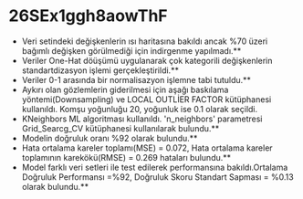 # 26SEx1ggh8aowThF

* Veri setindeki değişkenlerin ısı haritasına bakıldı ancak %70 üzeri bağımlı değişken görülmediği için indirgenme yapılmadı.**
* Veriler One-Hat döüşümü uygulanarak çok kategorili değişkenlerin standartdizasyon işlemi gerçekleştirildi.**
* Veriler 0-1 arasında bir normalisazyon işlemne tabi tutuldu.**
* Aykırı olan gözlemlerin giderilmesi için aşağı baskılama yöntemi(Downsampling) ve LOCAL OUTLİER FACTOR kütüphanesi kullanıldı. Komşu yoğunluğu 20, yoğunluk ise 0.1 olarak  seçildi.
* KNeighbors ML algoritması kullanıldı. 'n_neighbors' parametresi Grid_Searcg_CV kütüphanesi kullanılarak bulundu.**
* Modelin doğruluk oranı %92 olarak bulundu.**
* Hata ortalama kareler toplamı(MSE) = 0.072, Hata ortalama kareler toplamının karekökü(RMSE) = 0.269 hataları bulundu.**
* Model farklı  veri setleri ile test edilerek performansına bakıldı.Ortalama Doğruluk Performansı =%92, Doğruluk Skoru Standart Sapması = %0.13 olarak bulundu.**
